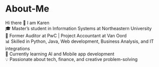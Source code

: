 # About-Me
Hi there 👋 I am Karen  
🎓 Master’s student in Information Systems at Northeastern University  
💼 Former Auditor at PwC | Project Accountant at Van Oord  
📊 Skilled in Python, Java, Web development, Business Analysis, and IT integrations  
🌱 Currently learning AI and Mobile app development  
💡 Passionate about tech, finance, and creative problem-solving  
